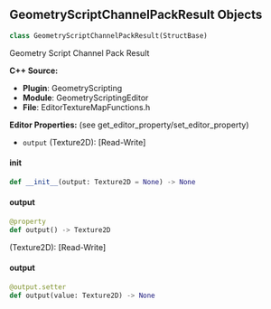 ## GeometryScriptChannelPackResult Objects

```python
class GeometryScriptChannelPackResult(StructBase)
```

Geometry Script Channel Pack Result

**C++ Source:**

- **Plugin**: GeometryScripting
- **Module**: GeometryScriptingEditor
- **File**: EditorTextureMapFunctions.h

**Editor Properties:** (see get_editor_property/set_editor_property)

- ``output`` (Texture2D):  [Read-Write]

<a id="unreal.GeometryScriptChannelPackResult.__init__"></a>

#### __init__

```python
def __init__(output: Texture2D = None) -> None
```

<a id="unreal.GeometryScriptChannelPackResult.output"></a>

#### output

```python
@property
def output() -> Texture2D
```

(Texture2D):  [Read-Write]

<a id="unreal.GeometryScriptChannelPackResult.output"></a>

#### output

```python
@output.setter
def output(value: Texture2D) -> None
```

<a id="unreal.GeometryScriptUniqueAssetNameOptions"></a>